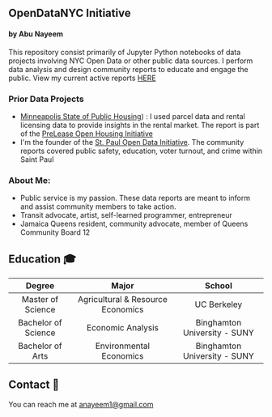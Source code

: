 ## OpenDataNYC Initiative
#### by Abu Nayeem

This repository consist primarily of Jupyter Python notebooks of data projects involving NYC Open Data or other public data sources. I perform data analysis and design community reports to educate and engage the public. View my current active reports [HERE]()

### Prior Data Projects
- [Minneapolis State of Public Housing](https://medium.com/@getprelease/minneapolis-state-of-rental-housing-sorh-rent-control-open-housing-data-report-73d38a557ab7)) : I used parcel data and rental licensing data to provide insights in the rental market. The report is part of the [PreLease Open Housing Initiative](https://github.com/PreLease/community-data-reports/tree/859c1769ed0877f465a0b38a6ce6f9a98e9c4999)
- I'm the founder of the [St. Paul Open Data Initiative](https://github.com/sustainabu/OpenData_Saint_Paul/blob/master/ActiveReports.md). The community reports covered public safety, education, voter turnout, and crime within Saint Paul

### About Me:
- Public service is my passion. These data reports are meant to inform and assist community members to take action.
- Transit advocate, artist, self-learned programmer, entrepreneur
- Jamaica Queens resident, community advocate, member of Queens Community Board 12

## Education 🎓

| Degree                | Major          | School                          |
| :---------------------: | :--------------: | :------------------------------: |
| Master of Science     | Agricultural & Resource Economics    | UC Berkeley    |
| Bachelor of Science   | Economic Analysis | Binghamton University - SUNY        |
| Bachelor of Arts      | Environmental Economics	   | Binghamton University - SUNY         |

## Contact 📧
You can reach me at [anayeem1@gmail.com](anayeem1@gmail.com)


